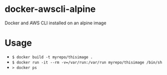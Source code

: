 # docker-awscli-alpine
Docker and AWS CLI installed on an alpine image

# Usage
- `$ docker build -t myrepo/thisimage .`
- `$ docker run -it --rm -v=/var/run:/var/run myrepo/thisimage /bin/sh`
- `> docker ps`
